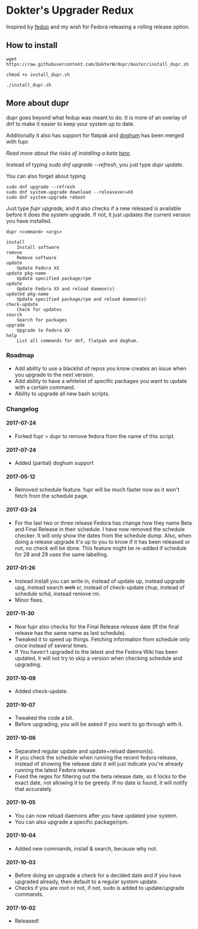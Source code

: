 # Dokter's Upgrader Redux

Inspired by [fedup](https://fedoraproject.org/wiki/FedUp) and my wish for Fedora releasing a rolling release option.

## How to install

`wget https://raw.githubusercontent.com/DokterW/dupr/master/install_dupr.sh`

`chmod +x install_dupr.sh`

`./install_dupr.sh`

## More about dupr

dupr goes beyond what fedup was meant to do. It is more of an overlay of dnf to make it easier to keep your system up to date.

Additionally it also has support for flatpak and [doghum](https://github.com/DokterW/doghum) has been merged with fupr.

*Read more about the risks of installing a beta [here](https://fedoraproject.org/wiki/Upgrading).*

Instead of typing _sudo dnf upgrade --refresh_, you just type _dupr update_.

You can also forget about typing
```
sudo dnf upgrade --refresh
sudo dnf system-upgrade download --releasever=XX
sudo dnf system-upgrade reboot
```
Just type _fupr upgrade_, and it also checks if a new released is available before it does the system upgrade. If not, it just updates the current version you have installed.

```
dupr <command> <args>

install
    Install software
remove
    Remove software
update
    Update Fedora XX
update pkg-name
    Update specified package/rpm
update
    Update Fedora XX and reload daemon(s)
updated pkg-name
    Update specified package/rpm and reload daemon(s)
check-update
    Check for updates
search
    Search for packages
upgrade
    Upgrade to Fedora XX
help
    List all commands for dnf, flatpak and doghum.
```

### Roadmap

* Add ability to use a blacklist of repos you know creates an issue when you upgrade to the next version.
* Add ability to have a whitelist of specific packages you want to update with a certain command.
* Ability to upgrade all new bash scripts.

### Changelog

#### 2017-07-24
* Forked fupr > dupr to remove fedora from the name of this script.

#### 2017-07-24
* Added (partial) doghum support

#### 2017-05-12
* Removed schedule feature. fupr will be much faster now as it won't fetch from the schedule page.

#### 2017-03-24
* For the last two or three release Fedora has change how they name Beta and Final Release in their schedule. I have now removed the schedule checker. It will only show the dates from the schedule dump. Also, when doing a release upgrade it's up to you to know if it has been released or not, no check will be done. This feature might be re-added if schedule for 28 and 29 uses the same labelling.

#### 2017-01-26
* Instead install you can write in, instead of update up, instead upgrade upg, instead search ~~srch~~ sr, instead of check-update chup, instead of schedule schd, instead remove rm.
* Minor fixes.

#### 2017-11-30
* Now fupr also checks for the Final Release release date (ff the final release has the same name as last schedule).
* Tweaked it to speed up things. Fetching information from schedule only once instead of several times.
* If You haven't upgraded to the latest and the Fedora Wiki has been updated, it will not try to skip a version when checking schedule and upgrading.

#### 2017-10-09
* Added check-update.

#### 2017-10-07
* Tweaked the code a bit.
* Before upgrading, you will be asked if you want to go through with it.

#### 2017-10-06
* Separated regular update and update+reload daemon(s).
* If you check the schedule when running the recent fedora release, instead of showing the release date it will just indicate you're already running the latest Fedora release.
* Fixed the regex for filtering out the beta release date, so it locks to the exact date, not allowing it to be greedy. If no date is found, it will notify that accurately.

#### 2017-10-05
* You can now reload daemons after you have updated your system.
* You can also upgrade a specific package/rpm.

#### 2017-10-04
* Added new commands, install & search, because why not.

#### 2017-10-03
* Before doing an upgrade a check for a decided date and if you have upgraded already, then default to a regular system update.
* Checks if you are root or not, if not, sudo is added to update/upgrade commands.

#### 2017-10-02
* Released!
